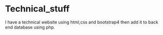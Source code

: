# Technical_stuff
I have a technical website using html,css and bootstrap4 then add it to back end database using php.
